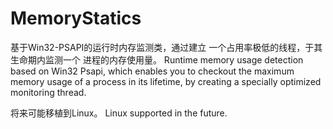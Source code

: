 MemoryStatics
============

基于Win32-PSAPI的运行时内存监测类，通过建立
一个占用率极低的线程，于其生命期内监测一个
进程的内存使用量。
Runtime memory usage detection based on 
Win32 Psapi, which enables you to checkout 
the maximum memory usage of a process in 
its lifetime, by creating a specially optimized 
monitoring thread.

将来可能移植到Linux。
Linux supported in the future.